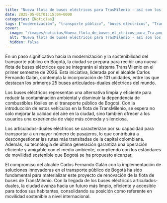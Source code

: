 ```yaml
---
title: "Nueva flota de buses eléctricos para TrasMilenio - así son los articulados-duales que operarán en Bogotá"
date: 2025-05-01T01:15:04+0000
categories: [Noticias]
tags: ["modernización", "transporte público", "buses eléctricos", "TransMilenio", "contaminación ambiental", "movilidad sostenible", "Bogotá."]
cover:
  image: "/images/noticias/Nueva_flota_de_buses_el_ctricos_para_Tra.png"
  alt: "Nueva flota de buses eléctricos para TrasMilenio - así son los articulados-duales que operarán en Bogotá"
  hidden: false
---
```


En un paso significativo hacia la modernización y la sostenibilidad del transporte público en Bogotá, la ciudad se prepara para recibir una nueva flota de buses eléctricos que se integrarán al sistema TransMilenio en el primer semestre de 2026. Esta iniciativa, liderada por el alcalde Carlos Fernando Galán, contempla la incorporación de 101 unidades, entre las que destacan los primeros 25 buses articulados-duales eléctricos del mundo.

Los buses eléctricos representan una alternativa limpia y eficiente para reducir la contaminación ambiental y disminuir la dependencia de combustibles fósiles en el transporte público de Bogotá. Con la introducción de estos vehículos en la flota de TransMilenio, se espera no solo mejorar la calidad del aire en la ciudad, sino también ofrecer a los usuarios una experiencia de viaje más cómoda y silenciosa.

Los articulados-duales eléctricos se caracterizan por su capacidad para transportar a un mayor número de pasajeros, lo que contribuirá a descongestionar las rutas más transitadas de la capital colombiana. Además, su tecnología de última generación garantiza una operación eficiente y amigable con el medio ambiente, cumpliendo con los estándares de movilidad sostenible que Bogotá se ha propuesto alcanzar.

El compromiso del alcalde Carlos Fernando Galán con la implementación de soluciones innovadoras en el transporte público de Bogotá ha sido fundamental para materializar este proyecto de renovación de la flota de buses de TransMilenio. Con la llegada de los buses eléctricos articulados-duales, la ciudad avanza hacia un futuro más limpio, eficiente y accesible para todos sus habitantes, consolidando su posición como referente en movilidad sostenible a nivel internacional.

